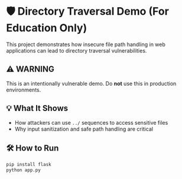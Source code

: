 # 🛡️ Directory Traversal Demo (For Education Only)

This project demonstrates how insecure file path handling in web applications can lead to directory traversal vulnerabilities.

## ⚠️ WARNING
This is an intentionally vulnerable demo. Do **not** use this in production environments.

## 💡 What It Shows
- How attackers can use `../` sequences to access sensitive files
- Why input sanitization and safe path handling are critical

## 🛠 How to Run
```bash
pip install flask
python app.py